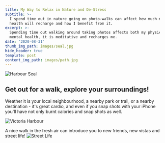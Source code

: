 ```yaml
---
title: My Way to Relax in Nature and De-Stress
subtitle: >-
  I spend time out in nature going on photo-walks can affect how much my physical and mental
  health will recharge and how I benefit from it.
excerpt: >-
  Spending time out walking around taking photos affects both my physical and
  mental health, it is meditative and recharges me.
date: '2020-08-31'
thumb_img_path: images/seal.jpg
hide_header: true
template: post
content_img_path: images/path.jpg
---
```

![Harbour Seal](/images/seal.jpg)
## Get out for a walk, explore your surroundings!
Weather it is your local neighbourhood, a nearby park or trail, or a nearby destination - it's great cardio, and even if you snap shots with your iPhone you'll have not only burnt calories and snap shots as well.

![Victoria Harbour](/images/harbour.jpg)

A nice walk in the fresh air can introduce you to new friends, new vistas and street life! 
![Street Life](/images/street_life.jpg)